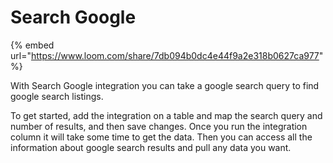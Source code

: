 # Search Google

{% embed url="https://www.loom.com/share/7db094b0dc4e44f9a2e318b0627ca977" %}

With Search Google integration you can take a google search query to find google search listings. &#x20;

To get started, add the integration on a table and map the search query and number of results, and then save changes. Once you run the integration column it will take some time to get the data. Then you can access all the information about google search results and pull any data you want.



